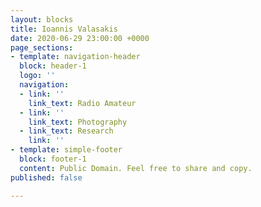 ```yaml
---
layout: blocks
title: Ioannis Valasakis
date: 2020-06-29 23:00:00 +0000
page_sections:
- template: navigation-header
  block: header-1
  logo: ''
  navigation:
  - link: ''
    link_text: Radio Amateur
  - link: ''
    link_text: Photography
  - link_text: Research
    link: ''
- template: simple-footer
  block: footer-1
  content: Public Domain. Feel free to share and copy.
published: false

---
```

